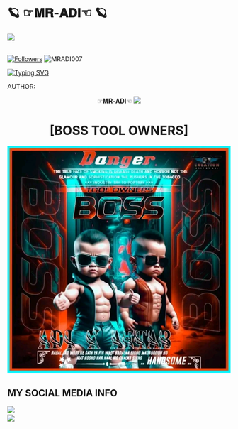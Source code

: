 # 🪐 ☞𝐌𝐑-𝐀𝐃𝐈☜  🪐
>
![](https://media.tenor.com/iVCiM9W7cvYAAAAd/welcome.gif)
## <a href="https://github.com/Mradi007/followers">
<img title="Followers" src="https://img.shields.io/github/followers/MRADI007?label=FOLLOWERS OF MR-ADI&color=blue&style=flat-square"></a>
![MRADI007](https://komarev.com/ghpvc/?username=MRADI007&color=blue)
>

[![Typing SVG](https://readme-typing-svg.herokuapp.com?color=%23FF0000&lines=MR-ADI👈+MR-ADI👈+ESA+PUBLIC+BOLTI+HAI)](https://git.io/typing-svg)

 AUTHOR:
<p align="center">
☞𝐌𝐑-𝐀𝐃𝐈☜ <img src="https://emojis.slackmojis.com/emojis/images/1588315024/8823/hyperkitty.gif" width="35px"></i></b></h2> 
<h1 align="center"> [BOSS TOOL OWNERS]</h1>
 
![20200808_16075](https://github.com/Mradi007/Mradi007/blob/main/1686002103399.jpg)
  
## MY SOCIAL MEDIA INFO
 
[![](https://img.shields.io/badge/Github-black?logo=Github&logoColor=green&labelColor=black)](https://github.com/Mradi007) <br>
[![](https://img.shields.io/badge/Facebook-black?logo=Facebook&logoColor=green&labelColor=black)](https://www.facebook.com/mradi5000) <br>
